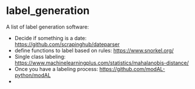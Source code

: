 # label_generation

A list of label generation software:

* Decide if something is a date: https://github.com/scrapinghub/dateparser
* define functions to label based on rules: https://www.snorkel.org/
* Single class labeling: https://www.machinelearningplus.com/statistics/mahalanobis-distance/
* Once you have a labeling process: https://github.com/modAL-python/modAL
* 
